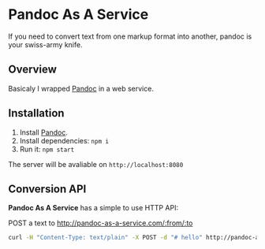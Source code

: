# Pandoc As A Service
If you need to convert text from one markup format into another, pandoc is your swiss-army knife.

## Overview

Basicaly I wrapped [Pandoc](http://pandoc.org/) in a web service.

## Installation

1. Install [Pandoc](http://pandoc.org/installing.html).
2. Install dependencies: `npm i`
3. Run it: `npm start`

The server will be avaliable on `http://localhost:8080`

## Conversion API

**Pandoc As A Service** has a simple to use HTTP API:

POST a text to http://pandoc-as-a-service.com/:from/:to

~~~ bash
curl -H "Content-Type: text/plain" -X POST -d "# hello" http://pandoc-as-a-service.com/markdown/html
~~~
